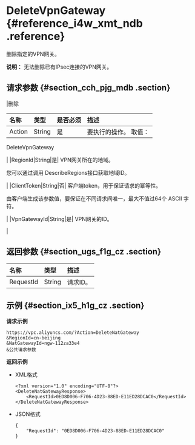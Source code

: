 # DeleteVpnGateway {#reference_i4w_xmt_ndb .reference}

删除指定的VPN网关。

**说明：** 无法删除已有IPsec连接的VPN网关。

## 请求参数 {#section_cch_pjg_mdb .section}

|删除

名称|类型|是否必须|描述|
|:-----|:-|:---|:-|
|Action|String|是| 要执行的操作。 取值：

 DeleteVpnGateway

 |
|RegionId|String|是| VPN网关所在的地域。

 您可以通过调用 DescribeRegions接口获取地域ID。

 |
|ClientToken|String|否| 客户端token，用于保证请求的幂等性。

 由客户端生成该参数值，要保证在不同请求间唯一，最大不值过64个 ASCII 字符。

 |
|VpnGatewayId|String|是| VPN网关的ID。

 |

## 返回参数 {#section_ugs_f1g_cz .section}

|名称|类型|描述|
|:-|:-|:-|
|RequestId|String|请求ID。|

## 示例 {#section_ix5_h1g_cz .section}

**请求示例**

``` {#DeleteNatGateway}
https://vpc.aliyuncs.com/?Action=DeleteNatGateway
&RegionId=cn-beijing
&NatGatewayId=ngw-112za33e4
&公共请求参数
```

**返回示例**

-   XML格式

    ```
    <?xml version="1.0" encoding="UTF-8"?>
    <DeleteNatGatewayResponse>
        <RequestId>0ED8D006-F706-4D23-88ED-E11ED28DCAC0</RequestId>
    </DeleteNatGatewayResponse>
    ```

-   JSON格式

    ```
    { 
        "RequestId": "0ED8D006-F706-4D23-88ED-E11ED28DCAC0"
    }
    ```


